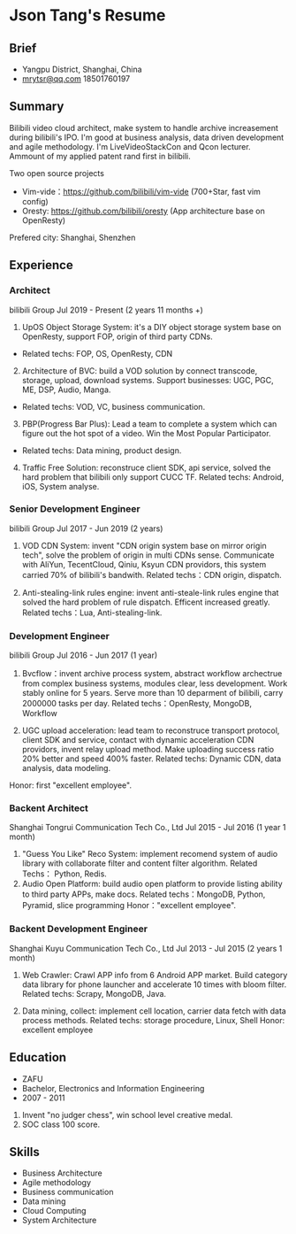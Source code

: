 # Json Tang's Resume

## Brief
- Yangpu District, Shanghai, China
- mrytsr@qq.com 18501760197

## Summary

Bilibili video cloud architect, make system to handle archive increasement during bilibili's IPO.
I'm good at business analysis, data driven development and agile methodology.
I'm LiveVideoStackCon and Qcon lecturer. Ammount of my applied patent rand first in bilibili.

Two open source projects
- Vim-vide：https://github.com/bilibili/vim-vide (700+Star, fast vim config)
- Oresty: https://github.com/bilibili/oresty (App architecture base on OpenResty)

Prefered city: Shanghai, Shenzhen

## Experience
### Architect
bilibili Group
Jul 2019 - Present (2 years 11 months +)
1. UpOS Object Storage System: it's a DIY object storage system base on OpenResty, support FOP, origin of third party CDNs.
- Related techs: FOP, OS, OpenResty, CDN

2. Architecture of BVC: build a VOD solution by connect transcode, storage, upload, download systems. Support businesses: UGC, PGC, ME, DSP, Audio, Manga.
- Related techs: VOD, VC, business communication.

3. PBP(Progress Bar Plus): Lead a team to complete a system which can figure out the hot spot of a video. Win the Most Popular Participator.
- Related techs: Data mining, product design.

4. Traffic Free Solution: reconstruce client SDK, api service, solved the hard problem that bilibili only support CUCC TF.
Related techs: Android, iOS, System analyse.

### Senior Development Engineer
bilibili Group
Jul 2017 - Jun 2019 (2 years)
1. VOD CDN System: invent "CDN origin system base on mirror origin tech", solve the problem of origin in multi CDNs sense.
Communicate with AliYun, TecentCloud, Qiniu, Ksyun CDN providors, this system carried 70% of bilibili's bandwith.
Related techs：CDN origin, dispatch.

2. Anti-stealing-link rules engine: invent anti-steale-link rules engine that solved the hard problem of rule dispatch. Efficent increased greatly.
Related techs：Lua, Anti-stealing-link.

### Development Engineer
bilibili Group
Jul 2016 - Jun 2017 (1 year)

1. Bvcflow：invent archive process system, abstract workflow archectrue from complex business systems, modules clear, less development. Work stably online for 5 years.
Serve more than 10 deparment of bilibili, carry 2000000 tasks per day.
Related techs：OpenResty, MongoDB, Workflow

2. UGC upload acceleration: lead team to reconstruce transport protocol, client SDK and service, contact with dynamic acceleration CDN providors, invent relay upload method. Make uploading success ratio 20% better and speed 400% faster.
Related techs: Dynamic CDN, data analysis, data modeling.

Honor: first "excellent employee".

### Backent Architect
Shanghai Tongrui Communication Tech Co., Ltd
Jul 2015 - Jul 2016 (1 year 1 month)
1. "Guess You Like" Reco System: implement recomend system of audio library with collaborate filter and content filter algorithm.
Related Techs： Python, Redis.
2. Audio Open Platform: build audio open platform to provide listing ability to third party APPs, make docs.
Related techs：MongoDB, Python, Pyramid, slice programming
Honor："excellent employee".

### Backent Development Engineer
Shanghai Kuyu Communication Tech Co., Ltd
Jul 2013 - Jul 2015 (2 years 1 month)
1. Web Crawler: Crawl APP info from 6 Android APP market. Build category data library for phone launcher and accelerate 10 times with bloom filter.
Related techs: Scrapy, MongoDB, Java.

2. Data mining, collect: implement cell location, carrier data fetch with data process methods.
Related techs: storage procedure, Linux, Shell
Honor: excellent employee

## Education
- ZAFU
- Bachelor, Electronics and Information Engineering
- 2007 - 2011
1. Invent "no judger chess", win school level creative medal.
2. SOC class 100 score.

## Skills
- Business Architecture
- Agile methodology
- Business communication
- Data mining
- Cloud Computing
- System Architecture
